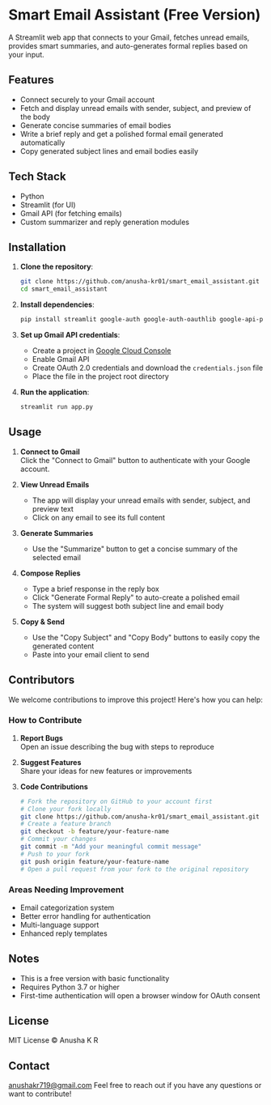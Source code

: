 # Smart Email Assistant (Free Version)

A Streamlit web app that connects to your Gmail, fetches unread emails, provides smart summaries, and auto-generates formal replies based on your input.

## Features

- Connect securely to your Gmail account
- Fetch and display unread emails with sender, subject, and preview of the body
- Generate concise summaries of email bodies
- Write a brief reply and get a polished formal email generated automatically
- Copy generated subject lines and email bodies easily

## Tech Stack

- Python
- Streamlit (for UI)
- Gmail API (for fetching emails)
- Custom summarizer and reply generation modules

## Installation

1. **Clone the repository**:
   ```bash
   git clone https://github.com/anusha-kr01/smart_email_assistant.git
   cd smart_email_assistant
   ```

2. **Install dependencies**:
   ```bash
   pip install streamlit google-auth google-auth-oauthlib google-api-python-client
   ```

3. **Set up Gmail API credentials**:
   - Create a project in [Google Cloud Console](https://console.cloud.google.com/)
   - Enable Gmail API
   - Create OAuth 2.0 credentials and download the `credentials.json` file
   - Place the file in the project root directory

4. **Run the application**:
   ```bash
   streamlit run app.py
   ```

## Usage

1. **Connect to Gmail**  
   Click the "Connect to Gmail" button to authenticate with your Google account.

2. **View Unread Emails**  
   - The app will display your unread emails with sender, subject, and preview text
   - Click on any email to see its full content

3. **Generate Summaries**  
   - Use the "Summarize" button to get a concise summary of the selected email

4. **Compose Replies**  
   - Type a brief response in the reply box
   - Click "Generate Formal Reply" to auto-create a polished email
   - The system will suggest both subject line and email body

5. **Copy & Send**  
   - Use the "Copy Subject" and "Copy Body" buttons to easily copy the generated content
   - Paste into your email client to send

## Contributors

We welcome contributions to improve this project! Here's how you can help:

### How to Contribute

1. **Report Bugs**  
   Open an issue describing the bug with steps to reproduce

2. **Suggest Features**  
   Share your ideas for new features or improvements

3. **Code Contributions**  
   ```bash
   # Fork the repository on GitHub to your account first
   # Clone your fork locally
   git clone https://github.com/anusha-kr01/smart_email_assistant.git
   # Create a feature branch
   git checkout -b feature/your-feature-name
   # Commit your changes
   git commit -m "Add your meaningful commit message"
   # Push to your fork
   git push origin feature/your-feature-name
   # Open a pull request from your fork to the original repository

   ```

### Areas Needing Improvement
- Email categorization system
- Better error handling for authentication
- Multi-language support
- Enhanced reply templates

## Notes

- This is a free version with basic functionality
- Requires Python 3.7 or higher
- First-time authentication will open a browser window for OAuth consent

## License

MIT License © Anusha K R

## Contact
anushakr719@gmail.com
Feel free to reach out if you have any questions or want to contribute!
